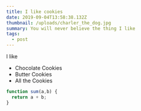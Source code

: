 ```yaml
---
title: I like cookies
date: 2019-09-04T13:58:38.132Z
thumbnail: /uploads/charler_the_dog.jpg
summary: You will never believe the thing I like
tags:
  - post
---
```

I like

* Chocolate Cookies
* Butter Cookies
* All the Cookies


```javascript
function sum(a,b) {
  return a + b;
}
```
